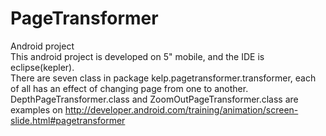 # PageTransformer
Android project<br>
This android project is developed on 5" mobile, and the IDE is eclipse(kepler).<br>
There are seven class in package kelp.pagetransformer.transformer, each of all has an effect of changing page from one to another.
<br>
DepthPageTransformer.class and ZoomOutPageTransformer.class are examples on http://developer.android.com/training/animation/screen-slide.html#pagetransformer
